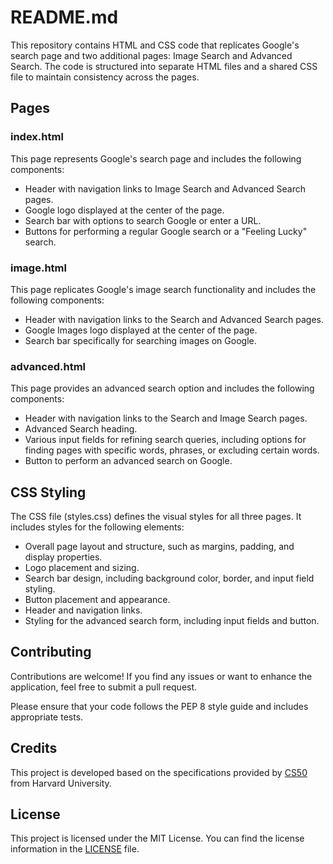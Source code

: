 # README.md

This repository contains HTML and CSS code that replicates Google's search page and two additional pages: Image Search and Advanced Search. The code is structured into separate HTML files and a shared CSS file to maintain consistency across the pages.

## Pages

### index.html

This page represents Google's search page and includes the following components:

- Header with navigation links to Image Search and Advanced Search pages.
- Google logo displayed at the center of the page.
- Search bar with options to search Google or enter a URL.
- Buttons for performing a regular Google search or a "Feeling Lucky" search.

### image.html

This page replicates Google's image search functionality and includes the following components:

- Header with navigation links to the Search and Advanced Search pages.
- Google Images logo displayed at the center of the page.
- Search bar specifically for searching images on Google.

### advanced.html

This page provides an advanced search option and includes the following components:

- Header with navigation links to the Search and Image Search pages.
- Advanced Search heading.
- Various input fields for refining search queries, including options for finding pages with specific words, phrases, or excluding certain words.
- Button to perform an advanced search on Google.

## CSS Styling

The CSS file (styles.css) defines the visual styles for all three pages. It includes styles for the following elements:

- Overall page layout and structure, such as margins, padding, and display properties.
- Logo placement and sizing.
- Search bar design, including background color, border, and input field styling.
- Button placement and appearance.
- Header and navigation links.
- Styling for the advanced search form, including input fields and button.

## Contributing

Contributions are welcome! If you find any issues or want to enhance the application, feel free to submit a pull request.

Please ensure that your code follows the PEP 8 style guide and includes appropriate tests.

## Credits

This project is developed based on the specifications provided by [CS50](https://cs50.harvard.edu/web/2020/projects/0/search/) from Harvard University.

## License

This project is licensed under the MIT License. You can find the license information in the [LICENSE](LICENSE) file.

